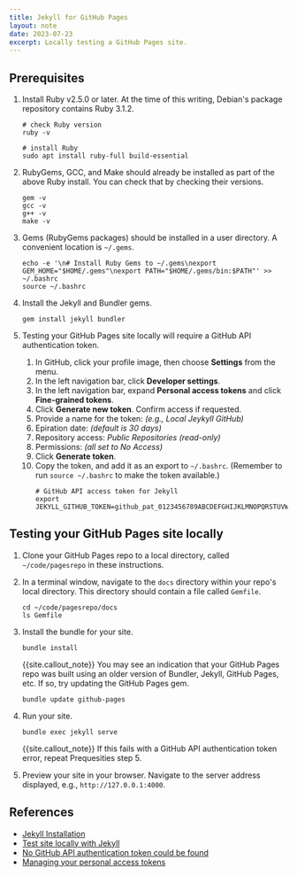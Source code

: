 ```yaml
---
title: Jekyll for GitHub Pages
layout: note
date: 2023-07-23
excerpt: Locally testing a GitHub Pages site.
---
```


## Prerequisites

1. Install Ruby v2.5.0 or later. At the time of this writing, Debian's package repository contains Ruby 3.1.2.
    ```shell
    # check Ruby version
    ruby -v

    # install Ruby
    sudo apt install ruby-full build-essential
    ```

2. RubyGems, GCC, and Make should already be installed as part of the above Ruby install. You can check that by checking their versions.
    ```shell
    gem -v
    gcc -v
    g++ -v
    make -v
    ```

3. Gems (RubyGems packages) should be installed in a user directory. A convenient location is `~/.gems`.
    ```shell
    echo -e '\n# Install Ruby Gems to ~/.gems\nexport GEM_HOME="$HOME/.gems"\nexport PATH="$HOME/.gems/bin:$PATH"' >> ~/.bashrc
    source ~/.bashrc
    ```

4. Install the Jekyll and Bundler gems.
    ```shell
    gem install jekyll bundler
    ```

5. Testing your GitHub Pages site locally will require a GitHub API authentication token.
    1. In GitHub, click your profile image, then choose **Settings** from the menu.
    2. In the left navigation bar, click **Developer settings**.
    3. In the left navigation bar, expand **Personal access tokens** and click **Fine-grained tokens**.
    4. Click **Generate new token**. Confirm access if requested.
    5. Provide a name for the token: *(e.g., Local Jeykyll GitHub)*
    6. Epiration date: *(default is 30 days)*
    7. Repository access: *Public Repositories (read-only)*
    8. Permissions: *(all set to No Access)*
    9. Click **Generate token**.
    10. Copy the token, and add it as an export to `~/.bashrc`. (Remember to run `source ~/.bashrc` to make the token available.)
        ```shell
        # GitHub API access token for Jekyll
        export JEKYLL_GITHUB_TOKEN=github_pat_0123456789ABCDEFGHIJKLMNOPQRSTUVWXYZabcdefghijklmnopqrstuvwsyz0123456789ABCDEFGHIJ
        ```

## Testing your GitHub Pages site locally

1. Clone your GitHub Pages repo to a local directory, called `~/code/pagesrepo` in these instructions.

2. In a terminal window, navigate to the `docs` directory within your repo's local directory. This directory should contain a file called `Gemfile`.
    ```shell
    cd ~/code/pagesrepo/docs
    ls Gemfile
    ```

3. Install the bundle for your site.
    ```shell
    bundle install
    ```

    {{site.callout_note}} You may see an indication that your GitHub Pages repo was built using an older version of Bundler, Jekyll, GitHub Pages, etc. If so, try updating the GitHub Pages gem.
    ```shell
    bundle update github-pages
    ```

4. Run your site.
    ```shell
    bundle exec jekyll serve
    ```

    {{site.callout_note}} If this fails with a GitHub API authentication token error, repeat Prequesities step 5.

5. Preview your site in your browser. Navigate to the server address displayed, e.g., `http://127.0.0.1:4000`.

## References
- [Jekyll Installation](https://jekyllrb.com/docs/installation/)
- [Test site locally with Jekyll](https://docs.github.com/en/pages/setting-up-a-github-pages-site-with-jekyll/testing-your-github-pages-site-locally-with-jekyll)
- [No GitHub API authentication token could be found](https://josephtingiris.github.io/jekyll/github/metadata/2017/10/15/no-github-api-authentication-could-be-found/)
- [Managing your personal access tokens](https://docs.github.com/en/authentication/keeping-your-account-and-data-secure/managing-your-personal-access-tokens)
